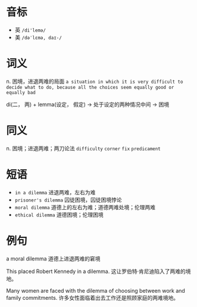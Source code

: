 # 音标

- 英 `/di'lemə/`
- 美 `/dəˈlɛmə, daɪ-/`

# 词义

n. 困境，进退两难的局面
`a situation in which it is very difficult to decide what to do, because all the choices seem equally good or equally bad`



di(二， 两) + lemma(设定， 假定) → 处于设定的两种情况中间 → 困境

# 同义

n. 困境；进退两难；两刀论法
`difficulty` `corner` `fix` `predicament`

# 短语

- `in a dilemma` 进退两难，左右为难
- `prisoner's dilemma` 囚徒困境，囚徒困境悖论
- `moral dilemma` 道德上的左右为难；道德两难处境；伦理两难
- `ethical dilemma` 道德困境；伦理困境

# 例句

a moral dilemma
道德上进退两难的窘境

This placed Robert Kennedy in a dilemma.
这让罗伯特·肯尼迪陷入了两难的境地。

Many women are faced with the dilemma of choosing between work and family commitments.
许多女性面临着出去工作还是照顾家庭的两难境地。


